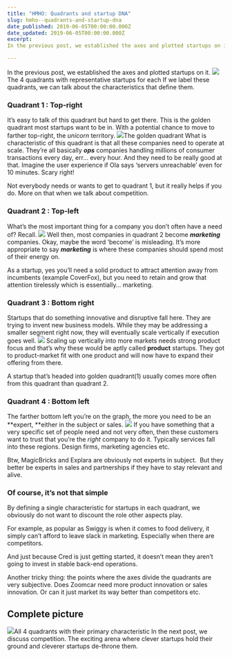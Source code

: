 ```yaml
---
title: "HMHO: Quadrants and startup DNA"
slug: hmho--quadrants-and-startup-dna
date_published: 2019-06-05T00:00:00.000Z
date_updated: 2019-06-05T00:00:00.000Z
excerpt: 
In the previous post, we established the axes and plotted startups on it.

---
```


In the previous post, we established the axes and plotted startups on it.
![](__GHOST_URL__/content/images/downloaded_images/HMHO--Quadrants-and-startup-DNA/1-4OBkatZuUNPYvJHCZf1S1Q.png)The 4 quadrants with representative startups for each
If we label these quadrants, we can talk about the characteristics that define them.

### Quadrant 1 : Top-right

It’s easy to talk of this quadrant but hard to get there. This is the golden quadrant most startups want to be in. With a potential chance to move to farther top-right, the *unicorn* territory.
![](__GHOST_URL__/content/images/downloaded_images/HMHO--Quadrants-and-startup-DNA/1--ZCh1dl3yp6PE2gZZGqQBg.png)The golden quadrant
What is characteristic of this quadrant is that all these companies need to operate at scale. They’re all basically ***ops*** companies handling millions of consumer transactions every day, err… every hour. And they need to be really good at that. Imagine the user experience if Ola says ‘servers unreachable’ even for 10 minutes. Scary right!

Not everybody needs or wants to get to quadrant 1, but it really helps if you do. More on that when we talk about competition.

### Quadrant 2 : Top-left

What’s the most important thing for a company you don’t often have a need of?
Recall.
![](__GHOST_URL__/content/images/downloaded_images/HMHO--Quadrants-and-startup-DNA/1-BWQk5D_T9b5QD-YKdqp-0A.png)
Well then, most companies in quadrant 2 become ***marketing*** companies. Okay, maybe the word ‘become’ is misleading. It’s more appropriate to say ***marketing*** is where these companies should spend most of their energy on.

As a startup, yes you’ll need a solid product to attract attention away from incumbents (example CoverFox), but you need to retain and grow that attention tirelessly which is essentially… marketing.

### Quadrant 3 : Bottom right

Startups that do something innovative and disruptive fall here. They are trying to invent new business models. While they may be addressing a smaller segment right now, they will eventually scale vertically if execution goes well.
![](__GHOST_URL__/content/images/downloaded_images/HMHO--Quadrants-and-startup-DNA/1-UYkpQrUKBJGWxj92g2sI5w.png)
Scaling up vertically into more markets needs strong product focus and that’s why these would be aptly called **product** startups. They got to product-market fit with one product and will now have to expand their offering from there.

A startup that’s headed into golden quadrant(1) usually comes more often from this quadrant than quadrant 2.

### Quadrant 4 : Bottom left

The farther bottom left you’re on the graph, the more you need to be an **expert, **either in the subject or sales.
![](__GHOST_URL__/content/images/downloaded_images/HMHO--Quadrants-and-startup-DNA/1-U7p_9gruhalm0_7vl3GlWg.png)
If you have something that a very specific set of people need and not very often, then these customers want to trust that you’re the *right* company to do it. Typically services fall into these regions. Design firms, marketing agencies etc.

Btw, MagicBricks and Explara are obviously not experts in subject. 
But they better be experts in sales and partnerships if they have to stay relevant and alive.

### Of course, it’s not that simple

By defining a single characteristic for startups in each quadrant, we obviously do not want to discount the role other aspects play.

For example, as popular as Swiggy is when it comes to food delivery, it simply can’t afford to leave slack in marketing. Especially when there are competitors.

And just because Cred is just getting started, it doesn’t mean they aren’t going to invest in stable back-end operations.

Another tricky thing: the points where the axes divide the quadrants are very subjective. Does Zoomcar need more product innovation or sales innovation. Or can it just market its way better than competitors etc.

## Complete picture
![](__GHOST_URL__/content/images/downloaded_images/HMHO--Quadrants-and-startup-DNA/1-EHcOFu3JU0zRJrb-1xRZRA.png)All 4 quadrants with their primary characteristic
In the next post, we discuss competition. The exciting arena where clever startups hold their ground and cleverer startups de-throne them.
